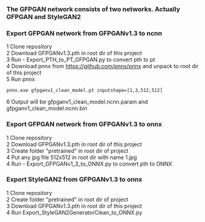 ### The GFPGAN network consists of two networks. Actually GFPGAN and StyleGAN2
### Export GFPGAN network from GFPGANv1.3 to ncnn
1 Clone repository<br>
2 Download GFPGANv1.3.pth in root dir of this project<br>
3 Run - Export_PTH_to_PT_GFPGAN.py to convert pth to pt<br>
4 Download pnnx from https://github.com/pnnx/pnnx and unpack to root dir of this project<br>
5 Run pnnx 
```
pnnx.exe gfpganv1_clean_model.pt inputshape=[1,3,512,512]
```
6 Output will be gfpganv1_clean_model.ncnn.param and gfpganv1_clean_model.ncnn.bin<br>

### Export GFPGAN network from GFPGANv1.3 to onnx
1 Clone repository<br>
2 Download GFPGANv1.3.pth in root dir of this project<br>
3 Create folder "pretrained" in root dir of project<br>
4 Put any jpg file 512x512 in root dir with name 1.jpg<br>
4 Run - Export_GFPGANv1_3_to_ONNX.py to convert pth to ONNX<br>

### Export StyleGAN2 from GFPGANv1.3 to onnx
1 Clone repository<br>
2 Create folder "pretrained" in root dir of project<br>
3 Download GFPGANv1.3.pth in root dir of this project<br>
4 Run Export_StyleGAN2GeneratorClean_to_ONNX.py
